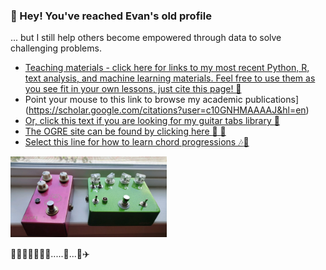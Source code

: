 ### :dog: Hey! You've reached Evan's old profile         
 
... but I still help others become empowered through data to solve challenging problems.
* [Teaching materials - click here for links to my most recent Python, R, text analysis, and machine learning materials. Feel free to use them as you see fit in your own lessons, just cite this page! 📔](https://github.com/EastBayEv?tab=repositories)
* Point your mouse to this link to browse my academic publications](https://scholar.google.com/citations?user=c10GNHMAAAAJ&hl=en)
* [Or, click this text if you are looking for my guitar tabs library :guitar:](https://www.ultimate-guitar.com/contribution/14185590-EastBayEv/tabs)
* [The OGRE site can be found by clicking here :gorilla: :robot:](https://eastbayev.github.io/site/)
* [Select this line for how to learn chord progressions :notes::musical_note:](https://github.com/EastBayEv/magic-music-theory/blob/main/magic.pdf)

<img src="https://github.com/EastBayEv/read/blob/main/fuzz.png" style="width:250px">

🏡🎐🌴:evergreen_tree::deciduous_tree:🐾:mount_fuji:.....:mountain_railway:...:baggage_claim::airplane:
